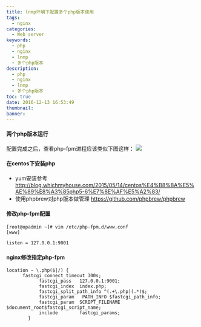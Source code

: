 ```yaml
---
title: lnmp环境下配置多个php版本使用
tags:
  - nginx
categories:
  - Web server
keywords:
  - php
  - nginx
  - lnmp
  - 多个php版本
description:
  - php
  - nginx
  - lnmp
  - 多个php版本
toc: true
date: 2016-12-13 16:53:49
thumbnail:
banner:
---
```


#### 两个php版本运行
配置完成之后，查看php-fpm进程应该类似下图这样：
![](http://7xtlfa.com1.z0.glb.clouddn.com/php-fpm.png)

#### 在centos下安装php
* yum安装参考
http://blog.whichmyhouse.com/2015/05/14/centos%E4%B8%8A%E5%AE%89%E8%A3%85php5-6%E7%8E%AF%E5%A2%83/
* 使用phpbrew对php版本做管理
https://github.com/phpbrew/phpbrew

<!-- more -->
#### 修改php-fpm配置
```
[root@opadmin ~]# vim /etc/php-fpm.d/www.conf
[www]

listen = 127.0.0.1:9001
```
#### nginx修改指定php-fpm
``` 
location ~ \.php($|/) {
      fastcgi_connect_timeout 300s;
            fastcgi_pass   127.0.0.1:9001;
            fastcgi_index  index.php;
            fastcgi_split_path_info ^(.+\.php)(.*)$;
            fastcgi_param   PATH_INFO $fastcgi_path_info;
            fastcgi_param  SCRIPT_FILENAME  $document_root$fastcgi_script_name;
            include        fastcgi_params;
        }
```